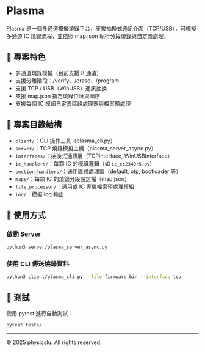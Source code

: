 # Plasma

Plasma 是一個多通道模擬燒錄平台，支援抽換式通訊介面（TCP/USB），可模擬多通道 IC 燒錄流程，並依照 map.json 執行分段燒錄與自定義處理。

## 🧩 專案特色

- 多通道燒錄模擬（目前支援 8 通道）
- 支援分離階段：/verify、/erase、/program
- 支援 TCP / USB（WinUSB）通訊抽換
- 支援 map.json 指定燒錄位址與順序
- 支援每個 IC 模組自定義區段處理器與檔案預處理

## 📁 專案目錄結構

- `client/`：CLI 操作工具（plasma_cli.py）
- `server/`：TCP 燒錄模擬主機（plasma_server_async.py）
- `interfaces/`：抽換式通訊層（TCPInterface, WinUSBInterface）
- `ic_handlers/`：每顆 IC 的模組邏輯（如 `ic_cc2340r5.py`）
- `section_handlers/`：通用區段處理器（default, otp, bootloader 等）
- `maps/`：每顆 IC 的燒錄分段設定檔（map.json）
- `file_processor/`：通用或 IC 專屬檔案預處理模組
- `log/`：模擬 log 輸出

## 🚀 使用方式

### 啟動 Server
```bash
python3 server/plasma_server_async.py
```

### 使用 CLI 傳送燒錄資料
```bash
python3 client/plasma_cli.py --file firmware.bin --interface tcp
```

## 🧪 測試
使用 pytest 進行自動測試：
```bash
pytest tests/
```

---

© 2025 physicslu. All rights reserved.
